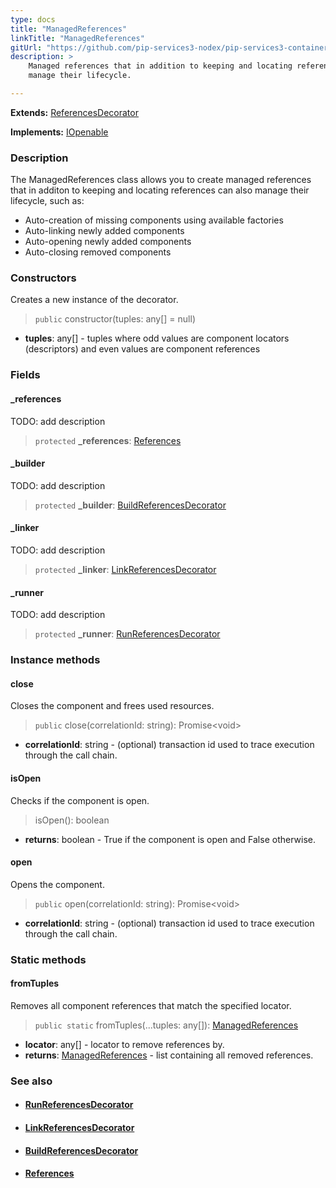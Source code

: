 ```yaml
---
type: docs
title: "ManagedReferences"
linkTitle: "ManagedReferences"
gitUrl: "https://github.com/pip-services3-nodex/pip-services3-container-nodex"
description: >
    Managed references that in addition to keeping and locating references can also 
    manage their lifecycle.

---
```


**Extends:** [ReferencesDecorator](../references_decorator)

**Implements:** [IOpenable](../../../commons/run/iopenable)

### Description

The ManagedReferences class allows you to create managed references that in additon to keeping and locating references can also manage their lifecycle, such as:

- Auto-creation of missing components using available factories
- Auto-linking newly added components
- Auto-opening newly added components
- Auto-closing removed components

### Constructors
Creates a new instance of the decorator.

> `public` constructor(tuples: any[] = null)

- **tuples**: any[] - tuples where odd values are component locators (descriptors) and even values are component references

### Fields

<span class="hide-title-link">

#### _references
TODO: add description
> `protected` **_references**: [References](../../../commons/refer/references)

#### _builder
TODO: add description
> `protected` **_builder**: [BuildReferencesDecorator](../build_references_decorator)

#### _linker
TODO: add description
> `protected` **_linker**: [LinkReferencesDecorator](../link_references_decorator)


#### _runner
TODO: add description
> `protected` **_runner**: [RunReferencesDecorator](../run_references_decorator)

</span>

### Instance methods

#### close
Closes the component and frees used resources.

> `public` close(correlationId: string): Promise\<void\>
- **correlationId**: string - (optional) transaction id used to trace execution through the call chain.

#### isOpen
Checks if the component is open.

> isOpen(): boolean
- **returns**: boolean - True if the component is open and False otherwise.

#### open
Opens the component.

> `public` open(correlationId: string): Promise\<void\>
- **correlationId**: string - (optional) transaction id used to trace execution through the call chain.

### Static methods

#### fromTuples
Removes all component references that match the specified locator.

> `public static` fromTuples(...tuples: any[]): [ManagedReferences]()
- **locator**: any[] - locator to remove references by.
- **returns**: [ManagedReferences]() - list containing all removed references.


### See also
- #### [RunReferencesDecorator](../run_references_decorator)
- #### [LinkReferencesDecorator](../link_references_decorator)
- #### [BuildReferencesDecorator](../build_references_decorator)
- #### [References](../../../commons/refer/references)
